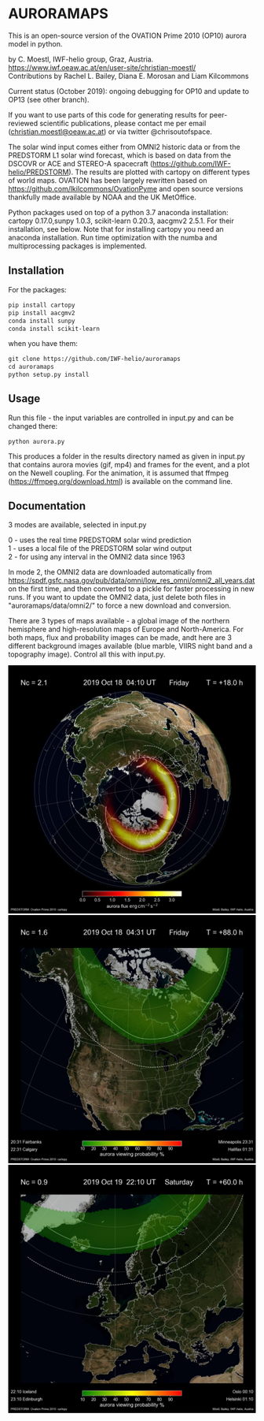 AURORAMAPS
==========

This is an open-source version of the OVATION Prime 2010 (OP10) aurora model in python.

by C. Moestl, IWF-helio group, Graz, Austria. https://www.iwf.oeaw.ac.at/en/user-site/christian-moestl/  
Contributions by Rachel L. Bailey, Diana E. Morosan and Liam Kilcommons

Current status (October 2019): ongoing debugging for OP10 and update to OP13 (see other branch). 

If you want to use parts of this code for generating results for peer-reviewed scientific publications, please contact me per email (christian.moestl@oeaw.ac.at) or via twitter @chrisoutofspace.

The solar wind input comes either from OMNI2 historic data or from the PREDSTORM L1 solar wind forecast, which is based on data from the DSCOVR or ACE and STEREO-A spacecraft (https://github.com/IWF-helio/PREDSTORM). The results are plotted with cartopy on different types of world maps. 
OVATION has been largely rewritten based on https://github.com/lkilcommons/OvationPyme and open source versions thankfully made available by NOAA and the UK MetOffice.

Python packages used on top of a python 3.7 anaconda installation:  
cartopy 0.17.0,sunpy 1.0.3, scikit-learn 0.20.3, aacgmv2 2.5.1. For their installation, see below. Note that for installing cartopy you need an anaconda installation. Run time optimization with the numba and multiprocessing packages is implemented.


Installation
------------

For the packages:

    pip install cartopy
    pip install aacgmv2
    conda install sunpy
    conda install scikit-learn

when you have them:

    git clone https://github.com/IWF-helio/auroramaps
    cd auroramaps
    python setup.py install


Usage
-----

Run this file - the input variables are controlled in input.py and can be changed there:

    python aurora.py


This produces a folder in the results directory named as given in input.py that contains aurora movies (gif, mp4) and frames for the event, and a plot on the Newell coupling. For the animation, it is assumed that ffmpeg (https://ffmpeg.org/download.html) is available on the command line.



Documentation
-------------

3 modes are available, selected in input.py

0 - uses the real time PREDSTORM solar wind prediction  
1 - uses a local file of the PREDSTORM solar wind output  
2 - for using any interval in the OMNI2 data since 1963


In mode 2, the OMNI2 data are downloaded automatically from https://spdf.gsfc.nasa.gov/pub/data/omni/low_res_omni/omni2_all_years.dat on the first time, and then converted to a pickle for faster processing in new runs. If you want to update the OMNI2 data, just delete both files in "auroramaps/data/omni2/" to force a new download and conversion.

There are 3 types of maps available - a global image of the northern hemisphere and high-resolution maps of Europe and North-America. 
For both maps, flux and probability images can be made, andt here are 3 different background images available (blue marble, VIIRS night band and a topography image).
Control all this with input.py. 



![Sample image](samples/global_flux_sample.jpg)
![Sample image](samples/canada_prob_sample.jpg)
![Sample image](samples/europe_prob_sample.jpg)




